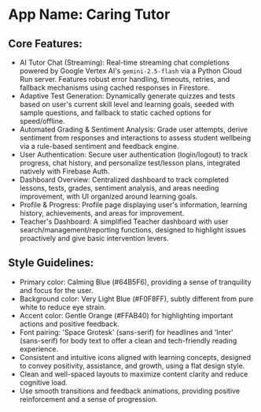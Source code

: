 # **App Name**: Caring Tutor

## Core Features:

- AI Tutor Chat (Streaming): Real-time streaming chat completions powered by Google Vertex AI's `gemini-2.5-flash` via a Python Cloud Run server. Features robust error handling, timeouts, retries, and fallback mechanisms using cached responses in Firestore.
- Adaptive Test Generation: Dynamically generate quizzes and tests based on user's current skill level and learning goals, seeded with sample questions, and fallback to static cached options for speed/offline.
- Automated Grading & Sentiment Analysis: Grade user attempts, derive sentiment from responses and interactions to assess student wellbeing via a rule-based sentiment and feedback engine.
- User Authentication: Secure user authentication (login/logout) to track progress, chat history, and personalize test/lesson plans, integrated natively with Firebase Auth.
- Dashboard Overview: Centralized dashboard to track completed lessons, tests, grades, sentiment analysis, and areas needing improvement, with UI organized around learning goals.
- Profile & Progress: Profile page displaying user's information, learning history, achievements, and areas for improvement.
- Teacher's Dashboard: A simplified Teacher dashboard with user search/management/reporting functions, designed to highlight issues proactively and give basic intervention levers.

## Style Guidelines:

- Primary color: Calming Blue (#64B5F6), providing a sense of tranquility and focus for the user.
- Background color: Very Light Blue (#F0F8FF), subtly different from pure white to reduce eye strain.
- Accent color: Gentle Orange (#FFAB40) for highlighting important actions and positive feedback.
- Font pairing: 'Space Grotesk' (sans-serif) for headlines and 'Inter' (sans-serif) for body text to offer a clean and tech-friendly reading experience.
- Consistent and intuitive icons aligned with learning concepts, designed to convey positivity, assistance, and growth, using a flat design style.
- Clean and well-spaced layouts to maximize content clarity and reduce cognitive load.
- Use smooth transitions and feedback animations, providing positive reinforcement and a sense of progression.